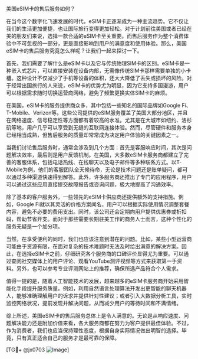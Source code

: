 美国eSIM卡的售后服务如何？

在当今这个数字化飞速发展的时代，eSIM卡正逐渐成为一种主流趋势。它不仅让我们的生活更加便捷，也让国际旅行变得更加轻松。对于计划前往美国或者已经在美的朋友们来说，选择一款合适的eSIM卡至关重要。而售后服务作为整个消费体验中不可忽视的一部分，更是直接影响到用户的满意度和使用体验。那么，美国eSIM卡的售后服务究竟怎么样呢？让我们一起来探讨一下。

首先，我们需要了解什么是eSIM卡以及它与传统物理SIM卡的区别。eSIM卡是一种嵌入式芯片，可以直接安装在设备内部，无需像传统SIM卡那样需要单独的小卡槽。这种设计不仅减少了手机等设备的体积，还大大降低了丢失或损坏的风险。对于经常出国旅行的人来说，eSIM卡的优势尤为明显，因为它支持多国漫游，用户可以根据需求随时切换运营商网络，避免了频繁更换实体SIM卡的麻烦。

在美国，eSIM卡的服务提供商众多，其中包括一些知名的国际品牌如Google Fi、T-Mobile、Verizon等。这些公司提供的eSIM服务覆盖了美国大部分地区，并且在网络速度、信号稳定性等方面都有着较高的水准。尤其是在大城市如纽约、洛杉矶等地，用户几乎可以享受到无缝的互联网连接体验。然而，尽管硬件和服务本身已经相当成熟，但售后服务的质量却常常成为决定用户体验的关键因素之一。

当我们讨论售后服务时，通常会涉及到几个方面：首先是客服响应时间，其次是问题解决效率，最后则是用户反馈机制。在美国，大多数eSIM卡服务商都建立了完善的客服体系，包括电话热线、在线聊天以及电子邮件等多种联系方式。以T-Mobile为例，他们的客服团队全天候待命，无论是技术问题还是账单疑问，都可以通过多种渠道快速得到解答。此外，许多服务商还推出了专门的应用程序，用户可以通过这些应用直接提交故障报告或咨询问题，极大地提高了沟通效率。

除了基本的客户服务外，一些领先的eSIM卡供应商还提供额外的支持措施。例如，Google Fi就以其灵活的价格方案闻名，用户可以根据实际使用情况调整套餐内容，避免不必要的费用支出。同时，该公司还会定期向用户提供优惠券或折扣码，帮助节省开支。而对于那些需要长期驻美工作的商务人士而言，这种个性化的服务无疑是一个加分项。

当然，在享受便利的同时，我们也应该注意到潜在的问题。比如，某些小型运营商可能由于资源有限，在面对复杂的技术难题时无法及时给出满意的解决方案。因此，在选择eSIM卡之前，仔细研究各个服务商的口碑评价显得尤为重要。可以通过查阅社交媒体上的用户评论、观看YouTube测评视频等方式来获取第一手资料。另外，也可以参考专业评测网站上的推荐，确保所选产品符合个人需求。

值得一提的是，随着人工智能技术的发展，越来越多的eSIM卡服务商开始采用智能化手段提升服务质量。例如，利用自然语言处理算法开发出更智能的聊天机器人，能够准确理解用户的诉求并提供针对性建议；或者引入大数据分析工具，实时监控网络状况，提前发现并解决问题，从而减少用户的等待时间和不满情绪。

综上所述，美国eSIM卡的售后服务总体上是令人满意的。无论是从响应速度、问题解决能力还是附加价值来看，各大服务商都在努力为客户提供最佳体验。不过，作为消费者，我们也应当保持理性态度，根据自身实际情况做出明智的选择。毕竟，只有真正适合自己的服务才是最可靠的保障。

[TG💪+ @jx0703 ![Image](https://github.com/user-attachments/assets/dbca1d08-cadb-493c-b0ec-ad6f7a83f270)]
